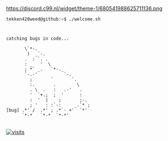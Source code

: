 https://discord.c99.nl/widget/theme-1/680541988625711136.png

```console
tekken420weed@github:~$ ./welcome.sh
```
<h1></h1>

```console
catching bugs in code...
                              
       \`*-.                 
        )  _`-.                 
       .  : `. .                
       : _   '  \               
       ; *` _.   `*-._          
       `-.-'          `-.       
         ;       `       `.     
         :.       .        \    
         . \  .   :   .-'   .   
         '  `+.;  ;  '      :   
         :  '  |    ;       ;-. 
         ; '   : :`-:     _.`* ;
[bug] .*' /  .*' ; .*`- +'  `*' 
      `*-*   `*-*  `*-*'
```
<h2></h2>

[![visits](https://hits.seeyoufarm.com/api/count/incr/badge.svg?url=https%3A%2F%2Fgithub.com%2Ftekken420wd&count_bg=%23000000&title_bg=%23000000&icon=github.svg&icon_color=%23FFFFFF&title=PROFILE+𝚅𝙸𝚂𝙸𝚃𝚂&edge_flat=true)](https://github.com/tekken420weed)
